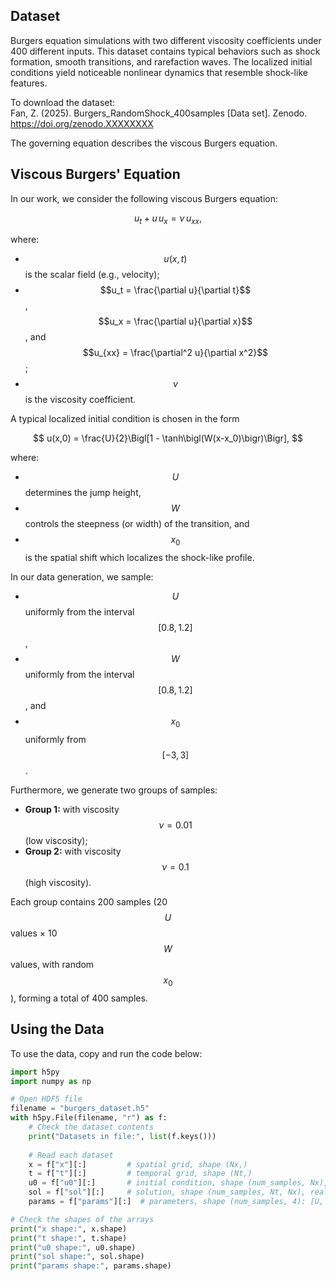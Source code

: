 ## Dataset

Burgers equation simulations with two different viscosity coefficients under 400 different inputs. This dataset contains typical behaviors such as shock formation, smooth transitions, and rarefaction waves. The localized initial conditions yield noticeable nonlinear dynamics that resemble shock-like features.

To download the dataset:  
Fan, Z. (2025). Burgers_RandomShock_400samples [Data set]. Zenodo. https://doi.org/zenodo.XXXXXXXX

The governing equation describes the viscous Burgers equation.

## Viscous Burgers' Equation

In our work, we consider the following viscous Burgers equation:

$$
u_t + u\,u_x = \nu\,u_{xx},
$$

where:
- $$u(x,t)$$ is the scalar field (e.g., velocity);
- $$u_t = \frac{\partial u}{\partial t}$$, $$u_x = \frac{\partial u}{\partial x}$$, and $$u_{xx} = \frac{\partial^2 u}{\partial x^2}$$;
- $$\nu$$ is the viscosity coefficient.

A typical localized initial condition is chosen in the form

$$
u(x,0) = \frac{U}{2}\Bigl[1 - \tanh\bigl(W(x-x_0)\bigr)\Bigr],
$$

where:
- $$U$$ determines the jump height,
- $$W$$ controls the steepness (or width) of the transition, and
- $$x_0$$ is the spatial shift which localizes the shock-like profile.

In our data generation, we sample:
- $$U$$ uniformly from the interval $$[0.8,1.2]$$,
- $$W$$ uniformly from the interval $$[0.8,1.2]$$, and
- $$x_0$$ uniformly from $$[-3,3]$$.
  
Furthermore, we generate two groups of samples:
- **Group 1:** with viscosity $$\nu = 0.01$$ (low viscosity);
- **Group 2:** with viscosity $$\nu = 0.1$$ (high viscosity).

Each group contains 200 samples (20 $$U$$ values × 10 $$W$$ values, with random $$x_0$$), forming a total of 400 samples.

## Using the Data

To use the data, copy and run the code below:

```python
import h5py
import numpy as np

# Open HDF5 file
filename = "burgers_dataset.h5"
with h5py.File(filename, "r") as f:
    # Check the dataset contents
    print("Datasets in file:", list(f.keys()))
    
    # Read each dataset
    x = f["x"][:]         # spatial grid, shape (Nx,)
    t = f["t"][:]         # temporal grid, shape (Nt,)
    u0 = f["u0"][:]       # initial condition, shape (num_samples, Nx), real numbers
    sol = f["sol"][:]     # solution, shape (num_samples, Nt, Nx), real numbers
    params = f["params"][:]  # parameters, shape (num_samples, 4): [U, W, x0, nu]

# Check the shapes of the arrays
print("x shape:", x.shape)
print("t shape:", t.shape)
print("u0 shape:", u0.shape)
print("sol shape:", sol.shape)
print("params shape:", params.shape)

